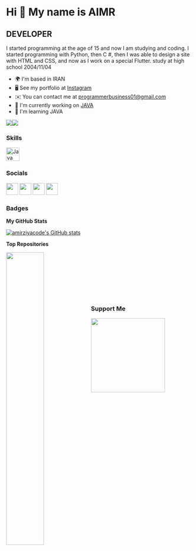 Hi 👋 My name is AIMR
=====================

DEVELOPER
----------------

I started programming at the age of 15 and now I am studying and coding. I started programming with Python, then C #, then I was able to design a site with HTML and CSS, and now as I work on a special Flutter. study at high school 2004/11/04

* 🌍  I'm based in IRAN
* 🖥️  See my portfolio at [Instagram](http://www.instagram.com/amirziya.py/)
* ✉️  You can contact me at [programmerbusiness01@gmail.com](mailto:programmerbusiness01@gmail.com)
* 🚀  I'm currently working on [JAVA](https://www.java.com/en/)
* 🧠  I'm learning JAVA

<a href="https://www.twitter.com/AmzDid" target="_blank" rel="noreferrer"><img
src="https://img.shields.io/twitter/follow/AmzDid?logo=twitter&style=for-the-badge&color=f97316&labelColor=000000"
/></a><a href="https://www.github.com/amirziyacode" target="_blank" rel="noreferrer"><img
src="https://img.shields.io/github/followers/amirziyacode?logo=github&style=for-the-badge&color=f97316&labelColor=000000" /></a>
### Skills

<p align="left">
<a href="https://www.java.com/" target="_blank" rel="noreferrer"><img src="![gratis-png-programador-java-logo-programacion](https://github.com/user-attachments/assets/c64e56c1-8bab-41b8-915f-db171d5ebcdf" width="36" height="36" alt="Java" /></a>


### Socials

<p align="left"> <a href="https://www.github.com/amirziyacode" target="_blank" rel="noreferrer"><img src="https://raw.githubusercontent.com/danielcranney/readme-generator/main/public/icons/socials/github.svg" width="32" height="32" /></a> <a href="http://www.instagram.com/amirziya.py" target="_blank" rel="noreferrer"><img src="https://raw.githubusercontent.com/danielcranney/readme-generator/main/public/icons/socials/instagram.svg" width="32" height="32" /></a> <a href="https://www.stackoverflow.com/users/amirziya" target="_blank" rel="noreferrer"><img src="https://raw.githubusercontent.com/danielcranney/readme-generator/main/public/icons/socials/stackoverflow.svg" width="32" height="32" /></a> <a href="https://www.twitter.com/AmzDid" target="_blank" rel="noreferrer"><img src="https://raw.githubusercontent.com/danielcranney/readme-generator/main/public/icons/socials/twitter.svg" width="32" height="32" /></a></p>

### Badges

<b>My GitHub Stats</b>

<a href="http://www.github.com/amirziyacode"><img src="https://github-readme-stats.vercel.app/api?username=amirziyacode&show_icons=true&hide=&count_private=true&title_color=f97316&text_color=ffffff&icon_color=f97316&bg_color=000000&hide_border=true&show_icons=true" alt="amirziyacode's GitHub stats" /></a>

<b>Top Repositories</b>

<div width="100%" align="center"><a href="https://github.com/amirziyacode/Flutter_Todo" align="left"><img align="left" width="45%" src="https://github-readme-stats.vercel.app/api/pin/?username=amirziyacode&repo=Flutter_Todo&title_color=f97316&text_color=ffffff&icon_color=f97316&bg_color=000000&hide_border=true&locale=en" /></a></div><br /><br /><br /><br /><br /><br /><br />

### Support Me

<a href="https://www.buymeacoffee.com/amzdidiW"><img src="https://cdn.buymeacoffee.com/buttons/v2/default-yellow.png" width="200" /></a>
